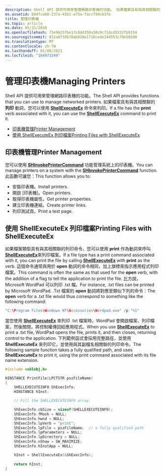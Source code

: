 ```yaml
---
description: Shell API 提供可用來管理網路印表機的功能。 如果檔案具有與其相關聯的列印動詞，您可以使用 ShellExecuteEx 命令來列印。
ms.assetid: b94fca60-237a-43b1-a75a-faccf9dc63fb
title: 管理印表機
ms.topic: article
ms.date: 05/31/2018
ms.openlocfilehash: 73e9625fbe17c0dd350a10c0c71dcd5332fb9154
ms.sourcegitcommit: 831e8f3db78ab820e1710cede244553c70e50500
ms.translationtype: MT
ms.contentlocale: zh-TW
ms.lasthandoff: 01/08/2021
ms.locfileid: "104973349"
---
```

# <a name="managing-printers"></a><span data-ttu-id="26c19-104">管理印表機</span><span class="sxs-lookup"><span data-stu-id="26c19-104">Managing Printers</span></span>

<span data-ttu-id="26c19-105">Shell API 提供可用來管理網路印表機的功能。</span><span class="sxs-lookup"><span data-stu-id="26c19-105">The Shell API provides functions that you can use to manage networked printers.</span></span> <span data-ttu-id="26c19-106">如果檔案具有與其相關聯的 **列印** 動詞，您可以使用 [**ShellExecuteEx**](/windows/desktop/api/Shellapi/nf-shellapi-shellexecuteexa) 命令來列印。</span><span class="sxs-lookup"><span data-stu-id="26c19-106">If a file has the **print** verb associated with it, you can use the [**ShellExecuteEx**](/windows/desktop/api/Shellapi/nf-shellapi-shellexecuteexa) command to print it.</span></span>

-   [<span data-ttu-id="26c19-107">印表機管理</span><span class="sxs-lookup"><span data-stu-id="26c19-107">Printer Management</span></span>](#printer-management)
-   [<span data-ttu-id="26c19-108">使用 ShellExecuteEx 列印檔案</span><span class="sxs-lookup"><span data-stu-id="26c19-108">Printing Files with ShellExecuteEx</span></span>](#printing-files-with-shellexecuteex)

## <a name="printer-management"></a><span data-ttu-id="26c19-109">印表機管理</span><span class="sxs-lookup"><span data-stu-id="26c19-109">Printer Management</span></span>

<span data-ttu-id="26c19-110">您可以使用 [**SHInvokePrinterCommand**](/windows/desktop/api/Shellapi/nf-shellapi-shinvokeprintercommanda) 功能管理系統上的印表機。</span><span class="sxs-lookup"><span data-stu-id="26c19-110">You can manage printers on a system with the [**SHInvokePrinterCommand**](/windows/desktop/api/Shellapi/nf-shellapi-shinvokeprintercommanda) function.</span></span> <span data-ttu-id="26c19-111">此函數可讓您：</span><span class="sxs-lookup"><span data-stu-id="26c19-111">This function allows you to:</span></span>

-   <span data-ttu-id="26c19-112">安裝印表機。</span><span class="sxs-lookup"><span data-stu-id="26c19-112">Install printers.</span></span>
-   <span data-ttu-id="26c19-113">開啟 [印表機]。</span><span class="sxs-lookup"><span data-stu-id="26c19-113">Open printers.</span></span>
-   <span data-ttu-id="26c19-114">取得印表機屬性。</span><span class="sxs-lookup"><span data-stu-id="26c19-114">Get printer properties.</span></span>
-   <span data-ttu-id="26c19-115">建立印表機連結。</span><span class="sxs-lookup"><span data-stu-id="26c19-115">Create printer links.</span></span>
-   <span data-ttu-id="26c19-116">列印測試頁。</span><span class="sxs-lookup"><span data-stu-id="26c19-116">Print a test page.</span></span>

## <a name="printing-files-with-shellexecuteex"></a><span data-ttu-id="26c19-117">使用 ShellExecuteEx 列印檔案</span><span class="sxs-lookup"><span data-stu-id="26c19-117">Printing Files with ShellExecuteEx</span></span>

<span data-ttu-id="26c19-118">如果檔案類型具有與其相關聯的列印命令，您可以使用 **print** 作為動詞來呼叫 [**ShellExecuteEx**](/windows/desktop/api/Shellapi/nf-shellapi-shellexecuteexa)來列印檔案。</span><span class="sxs-lookup"><span data-stu-id="26c19-118">If a file type has a print command associated with it, you can print the file by calling [**ShellExecuteEx**](/windows/desktop/api/Shellapi/nf-shellapi-shellexecuteexa) with **print** as the verb.</span></span> <span data-ttu-id="26c19-119">這個命令通常與用於 **open** 動詞的命令相同，加上旗標來指示應用程式列印檔案。</span><span class="sxs-lookup"><span data-stu-id="26c19-119">This command is often the same as that used for the **open** verb, with the addition of a flag to tell the application to print the file.</span></span> <span data-ttu-id="26c19-120">比方說，Microsoft WordPad 可以列印 .txt 檔。</span><span class="sxs-lookup"><span data-stu-id="26c19-120">For instance, .txt files can be printed by Microsoft WordPad.</span></span> <span data-ttu-id="26c19-121">.Txt 檔案的 **open** 動詞將對應至類似下列的命令：</span><span class="sxs-lookup"><span data-stu-id="26c19-121">The **open** verb for a .txt file would thus correspond to something like the following command:</span></span>


```C++
"C:\Program Files\Windows NT\Accessories\Wordpad.exe" /p "%1"
```



<span data-ttu-id="26c19-122">當您使用 [**ShellExecuteEx**](/windows/desktop/api/Shellapi/nf-shellapi-shellexecuteexa) 來列印 .txt 檔案時，WordPad 會開啟檔案、列印檔案，然後關閉，將控制權傳回給應用程式。</span><span class="sxs-lookup"><span data-stu-id="26c19-122">When you use [**ShellExecuteEx**](/windows/desktop/api/Shellapi/nf-shellapi-shellexecuteexa) to print a .txt file, WordPad opens the file, prints it, and then closes, returning control to the application.</span></span> <span data-ttu-id="26c19-123">下列範例函式會採用完整路徑，並使用 **ShellExecuteEx** 來列印它，並使用與其副檔名相關聯的列印命令。</span><span class="sxs-lookup"><span data-stu-id="26c19-123">The following sample function takes a fully qualified path, and uses **ShellExecuteEx** to print it, using the print command associated with its file name extension.</span></span>


```C++
#include <shlobj.h>

HINSTANCE PrintFile(LPCTSTR pszFileName)
{
    SHELLEXECUTEINFO ShExecInfo;
    HINSTANCE hInst;

    // Fill the SHELLEXECUTEINFO array.

    ShExecInfo.cbSize = sizeof(SHELLEXECUTEINFO);
    ShExecInfo.fMask = NULL;
    ShExecInfo.hwnd = NULL;
    ShExecInfo.lpVerb = "print";
    ShExecInfo.lpFile = pszFileName;  // a fully qualified path
    ShExecInfo.lpParameters = NULL;
    ShExecInfo.lpDirectory = NULL;    
    ShExecInfo.nShow = SW_MAXIMIZE;
    ShExecInfo.hInstApp = NULL;

    hInst = ShellExecuteEx(&ShExecInfo);
    
    return hInst;
}
```



 

 




